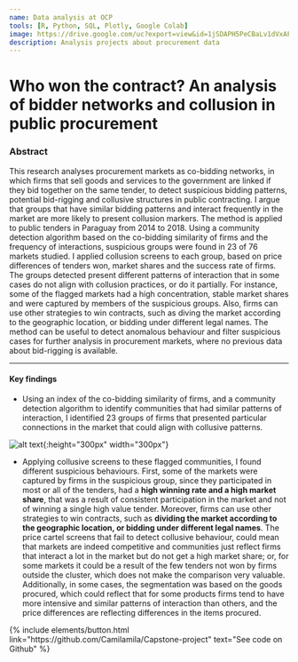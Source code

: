 ```yaml
---
name: Data analysis at OCP
tools: [R, Python, SQL, Plotly, Google Colab]
image: https://drive.google.com/uc?export=view&id=1jSDAPH5PeCBaLv1dVxAF5mVI0kNya7HH
description: Analysis projects about procurement data 
---
```


# Who won the contract? An analysis of bidder networks and collusion in public procurement

### Abstract

This research analyses procurement markets as co-bidding networks, in which firms that sell goods and services to the government are linked if they bid together on the same tender, to detect suspicious bidding patterns, potential bid-rigging and collusive structures in public contracting. I argue that groups that have similar bidding patterns and interact frequently in the market are more likely to present collusion markers. The method is applied to public tenders in Paraguay from 2014 to 2018. Using a community detection algorithm based on the co-bidding similarity of firms and the frequency of interactions, suspicious groups were found in 23 of 76 markets studied. I applied collusion screens to each group, based on price differences of tenders won, market shares and the success rate of firms. The groups detected present different patterns of interaction that in some cases do not align with collusion practices, or do it partially. For instance, some of the flagged markets had a high concentration, stable market shares and were captured by members of the suspicious groups. Also, firms can use other strategies to win contracts, such as diving the market according to the geographic location, or bidding under different legal names. The method can be useful to detect anomalous behaviour and filter suspicious cases for further analysis in procurement markets, where no previous data about bid-rigging is available.

***

#### Key findings

* Using an index of the co-bidding similarity of firms, and a community detection algorithm to identify communities that had similar patterns of interaction, I identified 23 groups of firms that presented particular connections in the market that could align with collusive patterns. 

![alt text](https://drive.google.com/uc?export=view&id=1FwzSTZEu_bCoaa1CElEAK-0qH6H9v4I3){:height="300px" width="300px"}

* Applying collusive screens to these flagged communities, I found different suspicious behaviours.  First, some of the markets were captured by firms in the suspicious group, since they participated in most or all of the tenders, had a **high winning rate and a high market share**, that was a result of consistent participation in the market and not of winning a single high value tender.  Moreover, firms can use other strategies to win contracts, such as **dividing the market according to the geographic location, or bidding under different legal names**.  The price cartel screens that fail to detect collusive behaviour, could mean that markets are indeed competitive and communities just reflect firms that interact a lot in the market but do not get a high market share; or, for some markets it could be a result of the few tenders not won by firms outside the cluster, which does not make the comparison very valuable.  Additionally, in some cases, the segmentation was based on the goods procured, which could reflect that for some products firms tend to have more intensive and similar patterns of interaction than others, and the price differences are reflecting differences in the items procured. 


<p class="text-center">
{% include elements/button.html link="https://github.com/Camilamila/Capstone-project" text="See code on Github" %}
</p>
